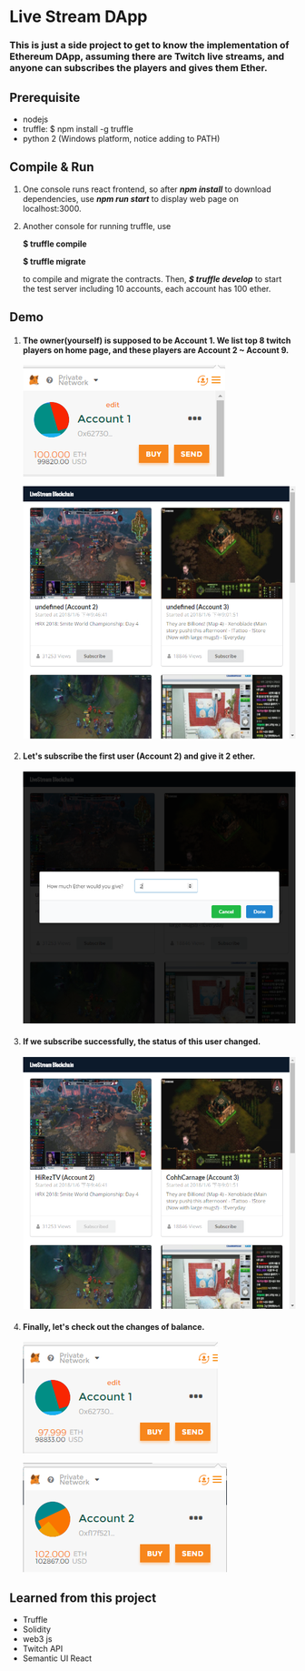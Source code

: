 # Live Stream DApp

### This is just a side project to get to know the implementation of Ethereum DApp, assuming there are Twitch live streams, and anyone can subscribes the players and gives them Ether.



## Prerequisite

- nodejs
- truffle: $ npm install -g truffle
- python 2 (Windows platform, notice adding to PATH)



## Compile & Run

1. One console runs react frontend, so after ***npm install*** to download dependencies, use ***npm run start*** to display web page on localhost:3000.

2. Another console for running truffle, use

   **$ truffle compile**

   **$ truffle migrate**

   to compile and migrate the contracts. Then, ***$ truffle develop*** to start the test server including 10 accounts, each account has 100 ether.



## Demo

1. #### The owner(yourself) is supposed to be Account 1. We list top 8 twitch players on home page, and these players are Account 2 ~ Account 9.

   ![eth-1](/src/assets/eth-1.png)

   ![eth-2](/src/assets/eth-2.png)

2. #### Let's subscribe the first user (Account 2) and give it 2 ether.

   ![eth-3](/src/assets/eth-3.png)

3. #### If we subscribe successfully, the status of this user changed.

   ![eth-4](/src/assets/eth-4.png)

4. ####  Finally, let's check out the changes of balance.

   ![eth-5](/src/assets/eth-5.png)

   ![eth-6](/src/assets/eth-6.png)



## Learned from this project

- Truffle
- Solidity
- web3 js
- Twitch API
- Semantic UI React